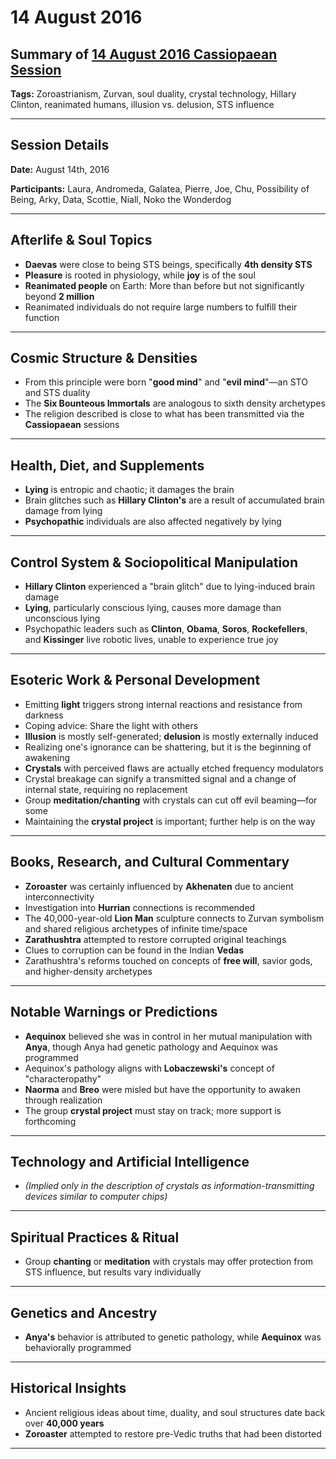 # 14 August 2016

## Summary of [14 August 2016 Cassiopaean Session](https://cassiopaea.org/forum/threads/session-14-august-2016.42494/#post-668712)

**Tags:** Zoroastrianism, Zurvan, soul duality, crystal technology, Hillary Clinton, reanimated humans, illusion vs. delusion, STS influence

---

## Session Details

**Date:** August 14th, 2016

**Participants:** Laura, Andromeda, Galatea, Pierre, Joe, Chu, Possibility of Being, Arky, Data, Scottie, Niall, Noko the Wonderdog

---

## Afterlife & Soul Topics

- **Daevas** were close to being STS beings, specifically **4th density STS**
- **Pleasure** is rooted in physiology, while **joy** is of the soul
- **Reanimated people** on Earth: More than before but not significantly beyond **2 million**
- Reanimated individuals do not require large numbers to fulfill their function

---

## Cosmic Structure & Densities

- From this principle were born "**good mind**" and "**evil mind**"—an STO and STS duality
- The **Six Bounteous Immortals** are analogous to sixth density archetypes
- The religion described is close to what has been transmitted via the **Cassiopaean** sessions

---

## Health, Diet, and Supplements

- **Lying** is entropic and chaotic; it damages the brain
- Brain glitches such as **Hillary Clinton's** are a result of accumulated brain damage from lying
- **Psychopathic** individuals are also affected negatively by lying

---

## Control System & Sociopolitical Manipulation

- **Hillary Clinton** experienced a "brain glitch" due to lying-induced brain damage
- **Lying**, particularly conscious lying, causes more damage than unconscious lying
- Psychopathic leaders such as **Clinton**, **Obama**, **Soros**, **Rockefellers**, and **Kissinger** live robotic lives, unable to experience true joy

---

## Esoteric Work & Personal Development

- Emitting **light** triggers strong internal reactions and resistance from darkness
- Coping advice: Share the light with others
- **Illusion** is mostly self-generated; **delusion** is mostly externally induced
- Realizing one's ignorance can be shattering, but it is the beginning of awakening
- **Crystals** with perceived flaws are actually etched frequency modulators
- Crystal breakage can signify a transmitted signal and a change of internal state, requiring no replacement
- Group **meditation/chanting** with crystals can cut off evil beaming—for some
- Maintaining the **crystal project** is important; further help is on the way

---

## Books, Research, and Cultural Commentary

- **Zoroaster** was certainly influenced by **Akhenaten** due to ancient interconnectivity
- Investigation into **Hurrian** connections is recommended
- The 40,000-year-old **Lion Man** sculpture connects to Zurvan symbolism and shared religious archetypes of infinite time/space
- **Zarathushtra** attempted to restore corrupted original teachings
- Clues to corruption can be found in the Indian **Vedas**
- Zarathushtra's reforms touched on concepts of **free will**, savior gods, and higher-density archetypes

---

## Notable Warnings or Predictions

- **Aequinox** believed she was in control in her mutual manipulation with **Anya**, though Anya had genetic pathology and Aequinox was programmed
- Aequinox's pathology aligns with **Lobaczewski's** concept of "characteropathy"
- **Naorma** and **Breo** were misled but have the opportunity to awaken through realization
- The group **crystal project** must stay on track; more support is forthcoming

---

## Technology and Artificial Intelligence

- *(Implied only in the description of crystals as information-transmitting devices similar to computer chips)*

---

## Spiritual Practices & Ritual

- Group **chanting** or **meditation** with crystals may offer protection from STS influence, but results vary individually

---

## Genetics and Ancestry

- **Anya's** behavior is attributed to genetic pathology, while **Aequinox** was behaviorally programmed

---

## Historical Insights

- Ancient religious ideas about time, duality, and soul structures date back over **40,000 years**
- **Zoroaster** attempted to restore pre-Vedic truths that had been distorted

---


